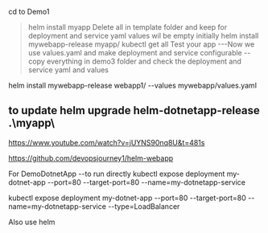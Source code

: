 cd to Demo1
>helm install myapp
>Delete all in template folder and keep for deployment and service yaml
> values wil be empty initially
>helm install mywebapp-release myapp/
>kubectl get all
Test your app
---Now we use values.yaml  and make deployment and service configurable
--copy everything in demo3 folder and check the deployment and service yaml and values

helm install mywebapp-release webapp1/ --values mywebapp/values.yaml

to update
helm upgrade  helm-dotnetapp-release .\myapp\
------
https://www.youtube.com/watch?v=jUYNS90nq8U&t=481s

https://github.com/devopsjourney1/helm-webapp

For DemoDotnetApp
--to run directly
kubectl expose deployment my-dotnet-app --port=80 --target-port=80 --name=my-dotnetapp-service

kubectl expose deployment my-dotnet-app --port=80 --target-port=80 --name=my-dotnetapp-service --type=LoadBalancer

Also use helm


